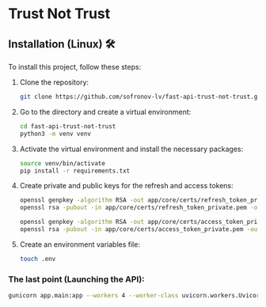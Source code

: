 # Trust Not Trust

## Installation (Linux) 🛠️
To install this project, follow these steps:
1. Clone the repository:
   ```bash
   git clone https://github.com/sofronov-lv/fast-api-trust-not-trust.git

2. Go to the directory and create a virtual environment:
   ```bash
   cd fast-api-trust-not-trust
   python3 -m venv venv
   
3. Activate the virtual environment and install the necessary packages:
   ```bash
   source venv/bin/activate
   pip install -r requirements.txt

4. Create private and public keys for the refresh and access tokens:
   ```bash
   openssl genpkey -algorithm RSA -out app/core/certs/refresh_token_private.pem -pkeyopt rsa_keygen_bits:2048
   openssl rsa -pubout -in app/core/certs/refresh_token_private.pem -out app/core/certs/refresh_token_public.pem

   openssl genpkey -algorithm RSA -out app/core/certs/access_token_private.pem -pkeyopt rsa_keygen_bits:2048
   openssl rsa -pubout -in app/core/certs/access_token_private.pem -out app/core/certs/access_token_public.pem

6. Create an environment variables file:
   ```bash
   touch .env
   ```
   

### The last point (Launching the API):
   ```bash
   gunicorn app.main:app --workers 4 --worker-class uvicorn.workers.UvicornWorker --bind 0.0.0.0:8000
